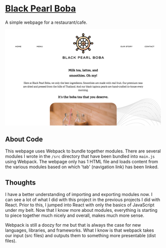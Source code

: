 # [Black Pearl Boba](https://louvang.github.io/blackpearlboba/)

A simple webpage for a restaurant/cafe.

<p align="center"><a href="https://louvang.github.io/blackpearlboba/" target="_blank"><img src="https://raw.githubusercontent.com/louvang/blackpearlboba/main/dist/img/preview.jpg" alt="Black Pearl Boba Preview" width="750px" /></a></p>

## About Code

This webpage uses Webpack to bundle together modules. There are several modules I wrote in the `/src` directory that have been bundled into `main.js` using Webpack. The webpage only has 1 HTML file and loads content from the various modules based on which 'tab' (navigation link) has been linked.

## Thoughts

I have a better understanding of importing and exporting modules now. I can see a lot of what I did with this project in the previous projects I did with React. Prior to this, I jumped into React with only the basics of JavaScript under my belt. Now that I know more about modules, everything is starting to piece together much nicely and overall, makes much more sense.

Webpack is still a doozy for me but that is always the case for new languages, libraries, and frameworks. What I know is that webpack takes our input (src files) and outputs them to something more presentable (dist files).
